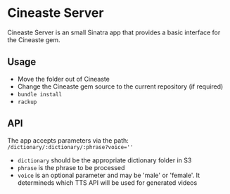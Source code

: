 # Cineaste Server

Cineaste Server is an small Sinatra app that provides a basic interface for the Cineaste gem. 

## Usage

- Move the folder out of Cineaste
- Change the Cineaste gem source to the current repository (if required)
- `bundle install`
- `rackup`

## API

The app accepts parameters via the path: `/dictionary/:dictionary/:phrase?voice=''`
- `dictionary` should be the appropriate dictionary folder in S3
- `phrase` is the phrase to be processed
- `voice` is an optional parameter and may be 'male' or 'female'. It determineds which TTS API will be used for generated videos




